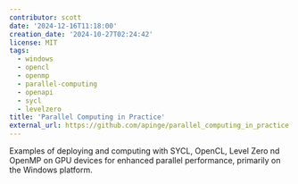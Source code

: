 ```yaml
---
contributor: scott
date: '2024-12-16T11:18:00'
creation_date: '2024-10-27T02:24:42'
license: MIT
tags:
  - windows
  - opencl
  - openmp
  - parallel-computing
  - openapi
  - sycl
  - levelzero
title: 'Parallel Computing in Practice'
external_url: https://github.com/apinge/parallel_computing_in_practice
---
```


Examples of deploying and computing with SYCL, OpenCL, Level Zero nd OpenMP on GPU devices for enhanced parallel 
performance, primarily on the Windows platform.
